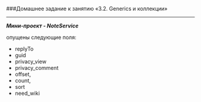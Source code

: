 ###Домашнее задание к занятию «3.2. Generics и коллекции»
___________________
***Мини-проект - NoteService***

опущены следующие поля:
- replyTo 
- guid
- privacy_view 
- privacy_comment 
- offset,
- count, 
- sort
- need_wiki
